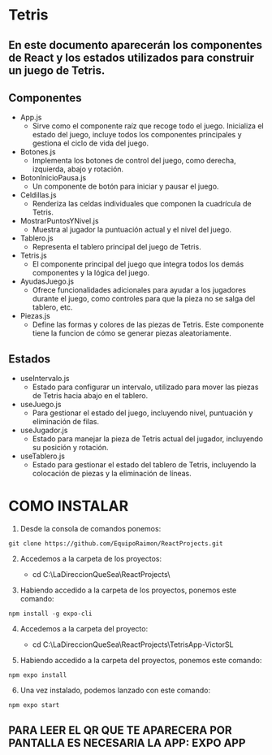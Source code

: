 # Tetris
## En este documento aparecerán los componentes de React y los estados utilizados para construir un juego de Tetris.

## Componentes

- App.js
    - Sirve como el componente raíz que recoge todo el juego. Inicializa el estado del juego, incluye todos los componentes principales y gestiona el ciclo de vida del juego.
- Botones.js
    - Implementa los botones de control del juego, como derecha, izquierda, abajo y rotación.
- BotonInicioPausa.js
    - Un componente de botón para iniciar y pausar el juego.
- Celdillas.js
    - Renderiza las celdas individuales que componen la cuadrícula de Tetris.
- MostrarPuntosYNivel.js
    - Muestra al jugador la puntuación actual y el nivel del juego.
- Tablero.js
    - Representa el tablero principal del juego de Tetris.
- Tetris.js
    - El componente principal del juego que integra todos los demás componentes y la lógica del juego.
- AyudasJuego.js
    - Ofrece funcionalidades adicionales para ayudar a los jugadores durante el juego, como controles para que la pieza no se salga del tablero, etc.
- Piezas.js
    - Define las formas y colores de las piezas de Tetris. Este componente tiene la funcion de cómo se generar piezas aleatoriamente.

## Estados
- useIntervalo.js
    - Estado para configurar un intervalo, utilizado para mover las piezas de Tetris hacia abajo en el tablero.
- useJuego.js
    - Para gestionar el estado del juego, incluyendo nivel, puntuación y eliminación de filas.
- useJugador.js
    - Estado para manejar la pieza de Tetris actual del jugador, incluyendo su posición y rotación.
- useTablero.js
    - Estado para gestionar el estado del tablero de Tetris, incluyendo la colocación de piezas y la eliminación de líneas.


# COMO INSTALAR 

1. Desde la consola de comandos ponemos:
~~~
git clone https://github.com/EquipoRaimon/ReactProjects.git
~~~

2. Accedemos a la carpeta de los proyectos:
    - cd C:\LaDireccionQueSea\ReactProjects\
  
3. Habiendo accedido a la carpeta de los proyectos, ponemos este comando:
~~~
npm install -g expo-cli
~~~

4. Accedemos a la carpeta del proyecto:
    - cd C:\LaDireccionQueSea\ReactProjects\TetrisApp-VictorSL
  
5. Habiendo accedido a la carpeta del proyectos, ponemos este comando:
~~~
npm expo install
~~~

6. Una vez instalado, podemos lanzado con este comando:
~~~
npm expo start
~~~

## PARA LEER EL QR QUE TE APARECERA POR PANTALLA ES NECESARIA LA APP: EXPO APP
